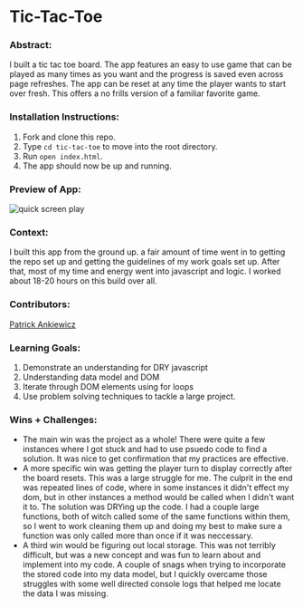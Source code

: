 # Tic-Tac-Toe

### Abstract:
[//]: <> (Briefly describe what you built and its features. What problem is the app solving? How does this application solve that problem?)
I built a tic tac toe board. The app features an easy to use game that can be played as many times as you want and the progress is saved even across page refreshes. The app can be reset at any time the player wants to start over fresh. This offers a no frills version of a familiar favorite game. 

### Installation Instructions:
[//]: <> (What steps does a person have to take to get your app cloned down and running?)
1. Fork and clone this repo.
2. Type `cd tic-tac-toe` to move into the root directory.
3. Run `open index.html`.
4. The app should now be up and running.

### Preview of App:
[//]: <> (Provide ONE gif or screenshot of your application - choose the "coolest" piece of functionality to show off.)

![quick screen play](https://media.giphy.com/media/hXfOiJi3mlWTDNiaN7/giphy.gif)

### Context:
[//]: <> (Give some context for the project here. How long did you have to work on it? How far into the Turing program are you?)

I built this app from the ground up. a fair amount of time went in to getting the repo set up and getting the guidelines of my work goals set up. After that, most of my time and energy went into javascript and logic. I worked about 18-20 hours on this build over all.

### Contributors:
[//]: <> (Who worked on this application? Link to their GitHubs.)
[Patrick Ankiewicz](https://github.com/Pma913)

### Learning Goals:

1. Demonstrate an understanding for DRY javascript
2. Understanding data model and DOM
3. Iterate through DOM elements using for loops
4. Use problem solving techniques to tackle a large project.

### Wins + Challenges:
[//]: <> (What are 2-3 wins you have from this project? What were some challenges you faced - and how did you get over them?)

- The main win was the project as a whole! There were quite a few instances where I got stuck and had to use psuedo code to find a solution. It was nice to get confirmation that my practices are effective.
- A more specific win was getting the player turn to display correctly after the board resets. This was a large struggle for me. The culprit in the end was repeated lines of code, where in some instances it didn't effect my dom, but in other instances a method would be called when I didn't want it to. The solution was DRYing up the code. I had a couple large functions, both of witch called some of the same functions within them, so I went to work cleaning them up and doing my best to make sure a function was only called more than once if it was neccessary. 
- A third win would be figuring out local storage. This was not terribly difficult, but was a new concept and was fun to learn about and implement into my code. A couple of snags when trying to incorporate the stored code into my data model, but I quickly overcame those struggles with some well directed console logs that helped me locate the data I was missing. 